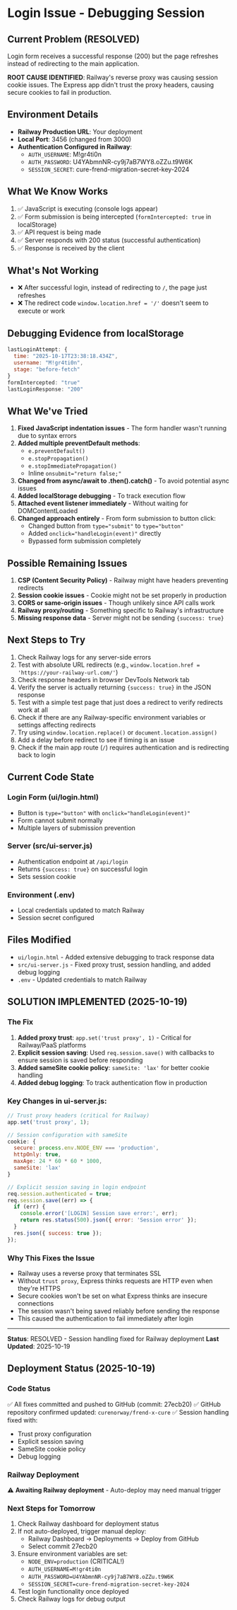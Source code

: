 # Login Issue - Debugging Session

## Current Problem (RESOLVED)
Login form receives a successful response (200) but the page refreshes instead of redirecting to the main application.

**ROOT CAUSE IDENTIFIED**: Railway's reverse proxy was causing session cookie issues. The Express app didn't trust the proxy headers, causing secure cookies to fail in production.

## Environment Details
- **Railway Production URL**: Your deployment
- **Local Port**: 3456 (changed from 3000)
- **Authentication Configured in Railway**:
  - `AUTH_USERNAME`: M!gr4ti0n
  - `AUTH_PASSWORD`: U4YAbmnNR-cy9j7aB7WY8.oZZu.t9W6K
  - `SESSION_SECRET`: cure-frend-migration-secret-key-2024

## What We Know Works
1. ✅ JavaScript is executing (console logs appear)
2. ✅ Form submission is being intercepted (`formIntercepted: true` in localStorage)
3. ✅ API request is being made
4. ✅ Server responds with 200 status (successful authentication)
5. ✅ Response is received by the client

## What's Not Working
- ❌ After successful login, instead of redirecting to `/`, the page just refreshes
- ❌ The redirect code `window.location.href = '/'` doesn't seem to execute or work

## Debugging Evidence from localStorage
```javascript
lastLoginAttempt: {
  time: "2025-10-17T23:38:18.434Z",
  username: "M!gr4ti0n",
  stage: "before-fetch"
}
formIntercepted: "true"
lastLoginResponse: "200"
```

## What We've Tried
1. **Fixed JavaScript indentation issues** - The form handler wasn't running due to syntax errors
2. **Added multiple preventDefault methods**:
   - `e.preventDefault()`
   - `e.stopPropagation()`
   - `e.stopImmediatePropagation()`
   - Inline `onsubmit="return false;"`
3. **Changed from async/await to .then().catch()** - To avoid potential async issues
4. **Added localStorage debugging** - To track execution flow
5. **Attached event listener immediately** - Without waiting for DOMContentLoaded
6. **Changed approach entirely** - From form submission to button click:
   - Changed button from `type="submit"` to `type="button"`
   - Added `onclick="handleLogin(event)"` directly
   - Bypassed form submission completely

## Possible Remaining Issues
1. **CSP (Content Security Policy)** - Railway might have headers preventing redirects
2. **Session cookie issues** - Cookie might not be set properly in production
3. **CORS or same-origin issues** - Though unlikely since API calls work
4. **Railway proxy/routing** - Something specific to Railway's infrastructure
5. **Missing response data** - Server might not be sending `{success: true}`

## Next Steps to Try
1. Check Railway logs for any server-side errors
2. Test with absolute URL redirects (e.g., `window.location.href = 'https://your-railway-url.com/'`)
3. Check response headers in browser DevTools Network tab
4. Verify the server is actually returning `{success: true}` in the JSON response
5. Test with a simple test page that just does a redirect to verify redirects work at all
6. Check if there are any Railway-specific environment variables or settings affecting redirects
7. Try using `window.location.replace()` or `document.location.assign()`
8. Add a delay before redirect to see if timing is an issue
9. Check if the main app route (`/`) requires authentication and is redirecting back to login

## Current Code State

### Login Form (ui/login.html)
- Button is `type="button"` with `onclick="handleLogin(event)"`
- Form cannot submit normally
- Multiple layers of submission prevention

### Server (src/ui-server.js)
- Authentication endpoint at `/api/login`
- Returns `{success: true}` on successful login
- Sets session cookie

### Environment (.env)
- Local credentials updated to match Railway
- Session secret configured

## Files Modified
- `ui/login.html` - Added extensive debugging to track response data
- `src/ui-server.js` - Fixed proxy trust, session handling, and added debug logging
- `.env` - Updated credentials to match Railway

## SOLUTION IMPLEMENTED (2025-10-19)

### The Fix
1. **Added proxy trust**: `app.set('trust proxy', 1)` - Critical for Railway/PaaS platforms
2. **Explicit session saving**: Used `req.session.save()` with callbacks to ensure session is saved before responding
3. **Added sameSite cookie policy**: `sameSite: 'lax'` for better cookie handling
4. **Added debug logging**: To track authentication flow in production

### Key Changes in ui-server.js:
```javascript
// Trust proxy headers (critical for Railway)
app.set('trust proxy', 1);

// Session configuration with sameSite
cookie: {
  secure: process.env.NODE_ENV === 'production',
  httpOnly: true,
  maxAge: 24 * 60 * 60 * 1000,
  sameSite: 'lax'
}

// Explicit session saving in login endpoint
req.session.authenticated = true;
req.session.save((err) => {
  if (err) {
    console.error('[LOGIN] Session save error:', err);
    return res.status(500).json({ error: 'Session error' });
  }
  res.json({ success: true });
});
```

### Why This Fixes the Issue
- Railway uses a reverse proxy that terminates SSL
- Without `trust proxy`, Express thinks requests are HTTP even when they're HTTPS
- Secure cookies won't be set on what Express thinks are insecure connections
- The session wasn't being saved reliably before sending the response
- This caused the authentication to fail immediately after login

---

**Status**: RESOLVED - Session handling fixed for Railway deployment
**Last Updated**: 2025-10-19

## Deployment Status (2025-10-19)

### Code Status
✅ All fixes committed and pushed to GitHub (commit: 27ecb20)
✅ GitHub repository confirmed updated: `curenorway/frend-x-cure`
✅ Session handling fixed with:
  - Trust proxy configuration
  - Explicit session saving
  - SameSite cookie policy
  - Debug logging

### Railway Deployment
⚠️ **Awaiting Railway deployment** - Auto-deploy may need manual trigger

### Next Steps for Tomorrow
1. Check Railway dashboard for deployment status
2. If not auto-deployed, trigger manual deploy:
   - Railway Dashboard → Deployments → Deploy from GitHub
   - Select commit 27ecb20
3. Ensure environment variables are set:
   - `NODE_ENV=production` (CRITICAL!)
   - `AUTH_USERNAME=M!gr4ti0n`
   - `AUTH_PASSWORD=U4YAbmnNR-cy9j7aB7WY8.oZZu.t9W6K`
   - `SESSION_SECRET=cure-frend-migration-secret-key-2024`
4. Test login functionality once deployed
5. Check Railway logs for debug output